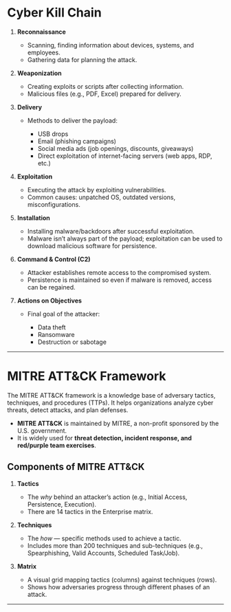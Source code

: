 # Cyber Kill Chain

1. **Reconnaissance**

   * Scanning, finding information about devices, systems, and employees.
   * Gathering data for planning the attack.

2. **Weaponization**

   * Creating exploits or scripts after collecting information.
   * Malicious files (e.g., PDF, Excel) prepared for delivery.

3. **Delivery**

   * Methods to deliver the payload:

     * USB drops
     * Email (phishing campaigns)
     * Social media ads (job openings, discounts, giveaways)
     * Direct exploitation of internet-facing servers (web apps, RDP, etc.)

4. **Exploitation**

   * Executing the attack by exploiting vulnerabilities.
   * Common causes: unpatched OS, outdated versions, misconfigurations.

5. **Installation**

   * Installing malware/backdoors after successful exploitation.
   * Malware isn’t always part of the payload; exploitation can be used to download malicious software for persistence.

6. **Command & Control (C2)**

   * Attacker establishes remote access to the compromised system.
   * Persistence is maintained so even if malware is removed, access can be regained.

7. **Actions on Objectives**

   * Final goal of the attacker:

     * Data theft
     * Ransomware
     * Destruction or sabotage

---

# MITRE ATT\&CK Framework

The MITRE ATT\&CK framework is a knowledge base of adversary tactics, techniques, and procedures (TTPs). It helps organizations analyze cyber threats, detect attacks, and plan defenses.

* **MITRE ATT\&CK** is maintained by MITRE, a non-profit sponsored by the U.S. government.
* It is widely used for **threat detection, incident response, and red/purple team exercises**.

## Components of MITRE ATT\&CK

1. **Tactics**

   * The *why* behind an attacker’s action (e.g., Initial Access, Persistence, Execution).
   * There are 14 tactics in the Enterprise matrix.

2. **Techniques**

   * The *how* — specific methods used to achieve a tactic.
   * Includes more than 200 techniques and sub-techniques (e.g., Spearphishing, Valid Accounts, Scheduled Task/Job).

3. **Matrix**

   * A visual grid mapping tactics (columns) against techniques (rows).
   * Shows how adversaries progress through different phases of an attack.

---

